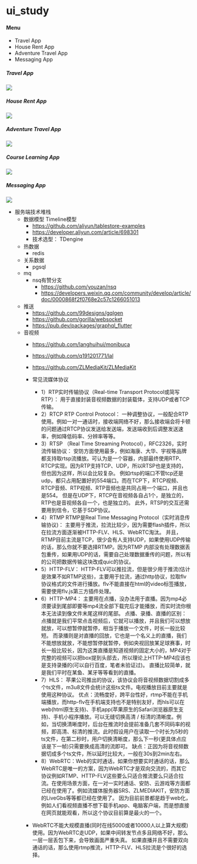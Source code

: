 # ui_study

#### Menu
- Travel App
- House Rent App
- Adventure Travel App
- Messaging App

##### Travel App 

![](./assets/images/img1.png)

##### House Rent App

![](./assets/images/img2.png)

##### Adventure Travel App

![](./assets/images/img3.png)


##### Course Learning App

![](./assets/images/img4.png)

##### Messaging App

![](./assets/images/img5.webp)

- 服务端技术堆栈
  - 数据模型 Timeline模型 
    - https://github.com/aliyun/tablestore-examples
    - https://developer.aliyun.com/article/698301
    - 技术选型： TDengine
  - 热数据
    - redis
  - 关系数据
    - pgsql
  - mq
    - nsq有赞分支
      - https://github.com/youzan/nsq  
      - https://developers.weixin.qq.com/community/develop/article/doc/0000868f2f0768e2c57c1266051013
  - 推送
    - https://github.com/99designs/gqlgen
    - https://github.com/gorilla/websocket
    - https://pub.dev/packages/graphql_flutter
  - 音视频
    - https://github.com/langhuihui/monibuca
    - https://github.com/q191201771/lal
    - https://github.com/ZLMediaKit/ZLMediaKit
    - 常见流媒体协议
      - 1）RTP实时传输协议（Real-time Transport Protocol或简写RTP）： 用于直接封装音视频数据的封装载体，支持UDP或者TCP传输。 
      - 2）RTCP RTP Control Protocol： 一种调整协议，一般配合RTP使用。例如一对一通话时，接收端网络不好，那么接收端会将卡顿的问题通过RTCP协议发送给发送端，发送端收到后调整发送速率，例如降低码率、分辨率等等。 
      - 3）RTSP （Real Time Streaming Protocol），RFC2326，实时流传输协议： 安防方面使用最多，例如海康、大华、宇视等品牌都支持取rtsp流播放。可认为是一个容器，内部最终使用RTP、RTCP实现。因为RTP支持TCP、UDP，所以RTSP也是支持的，但也因为这样，所以会比较复杂。
例如rtsp的端口不管tcp还是udp，都只占用配置好的554端口。而在TCP下，RTCP视频、RTCP音频、RTP视频、RTP音频也是共同占用一个端口，并且也是554。
但是在UDP下，RTCP在音视频各自占1个，是独立的，RTP也是音视频各自一个，也是独立的。
此外，RTSP的交互还需要用到信令，它基于SDP协议。 
      - 4）RTMP RTMP是Real Time Messaging Protocol（实时消息传输协议)： 主要用于推流，拉流比较少，因为需要flash插件，所以在拉流方面逐渐被HTTP-FLV、HLS、WebRTC淘汰。
并且，RTMP目前主流是TCP，很少会有人支持UDP，如果使用UDP传输的话，那么你就不要选择RTMP。因为RTMP 内部没有处理数据丢包重传，如果用UDP的话，需要自己处理数据重传的问题，所以有的公司把数据传输这块改成quic的协议。 
      - 5）HTTP-FLV： HTTP-FLV可以推拉流，但是很少用于推流(估计是效果不如RTMP这些)，主要用于拉流，通过http协议，拉取flv协议格式的文件进行播放。flv不能直接在html的video标签播放，需要使用flv.js第三方插件处理。 
      - 6）HTTP-MP4： 主要用在点播，没办法用于直播。因为mp4必须要读到尾部即要等mp4流全部下载完后才能播放，而实时流你根本无法读到像文件末尾这样的尾部。
点播、录播、直播的区别：
点播就是我们平常点击视频后，它就可以播放，并且我们可以想放就放，可以想暂停就暂停，相当于播放一个文件，时长一般比较短。
而录播则是对直播的回放，它也是一个名义上的直播，我们不能想放就放，不能想暂停就暂停，例如央视回放某足球赛事，时长一般比较长，因为这类直播是知道视频的固定大小的，MP4对于完整的视频可以把box提到头部去，所以理论上HTTP-MP4应该也是支持录播的(可以自行百度，笔者未验证过)。
直播比较简单，就是我们平时在某鱼、某牙等等看到的直播。 
      - 7）HLS： 苹果公司推出的协议，该协议会将音视频数据切割成多个ts文件，m3u8文件会统计这些ts文件。电视播放目前主要就是使用这种协议。
优点：流畅度好，跨平台性好，rtmp不能在手机端播放，而http-flv在手机端支持也不是特别友好，而hls可以在web(html原生支持)、手机app(苹果原生的Safari浏览器原生支持)、手机小程序播放。可以无缝切换高清 / 标清的清晰度。例如，当切换清晰度时，后台在推流时会提前准备几套不同码率的视频，即高清、标清的推流。此时假设用户在读取一个时长为5秒的ts文件，在第二秒时，用户切换清晰度，那么下一秒(更具体点应该是下一帧)只需要换成高清的流即可。
缺点：正因为将音视频数据切成多个ts文件，所以延时比较大，一般在30s到2min左右。 
      - 8）WebRTC：Web的实时通话，如果你想要实时通话的话，那么WebRTC是唯一的方案，因为WebRTC才是双向交流的，而其它协议例如RTMP、HTTP-FLV这些要么只适合推流要么只适合拉流。在使用场景方面，在一对一实时通话、安防、云游戏等方面都已经在使用了。例如流媒体服务器SRS、ZLMEDIAKIT，安防方面的LiveGbs等等都已经在使用了。
因为目前前景都是趋于web化，例如人们看视频直播不想下载手机app、电脑客户端，而是想直接在网页就能观看，所以这个协议目前算是最火的一个。

    - WebRTC不能大规模直播(同时在线5000或者10000人以上算大规模)使用。因为WebRTC走UDP，如果中间转发节点多且网络不好，那么一层一层丢包下来，会导致画面严重失真。
如果直播并且不需要双向通话的话，那么使用rtmp推流，HTTP-FLV、HLS拉流是个很好的选择。